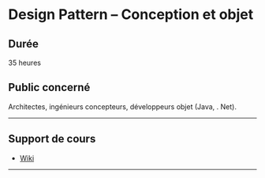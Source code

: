 # Design Pattern – Conception et objet

## Durée

35 heures

## Public concerné

Architectes, ingénieurs concepteurs, développeurs objet (Java, . Net).

___

## Support de cours

* [Wiki](https://github.com/seeren-training/Design-Pattern/wiki)

___